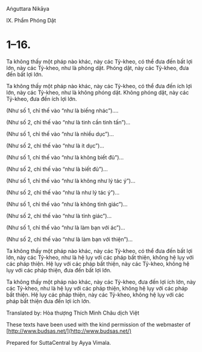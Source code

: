 Aṅguttara Nikāya

IX. Phẩm Phóng Dật

# 1–16.

Ta không thấy một pháp nào khác, này các Tỷ-kheo, có thể đưa đến bất lợi lớn, này các Tỷ-kheo, như là phóng dật. Phóng dật, này các Tỷ-kheo, đưa đến bất lợi lớn.

Ta không thấy một pháp nào khác, này các Tỷ-kheo, có thể đưa đến ích lợi lớn, này các Tỷ-kheo, như là không phóng dật. Không phóng dật, này các Tỷ-kheo, đưa đến ích lợi lớn.

(Như số 1, chỉ thế vào “như là biếng nhác”)....

(Như số 2, chỉ thế vào “như là tinh cần tinh tấn”)...

(Như số 1, chỉ thế vào “như là nhiều dục”)...

(Như số 2, chỉ thế vào “như là ít dục”)...

(Như số 1, chỉ thế vào “như là không biết đủ”)...

(Như số 2, chỉ thế vào “như là biết đủ”)...

(Như số 1, chỉ thế vào “như là không như lý tác ý”)...

(Như số 2, chỉ thế vào “như là như lý tác ý”)...

(Như số 1, chỉ thế vào “như là không tỉnh giác”)...

(Như số 2, chỉ thế vào “như là tỉnh giác”)...

(Như số 1, chỉ thế vào “như là làm bạn với ác”)...

(Như số 2, chỉ thế vào “như là làm bạn với thiện”)...

Ta không thấy một pháp nào khác, này các Tỷ-kheo, có thể đưa đến bất lợi lớn, này các Tỷ-kheo, như là hệ lụy với các pháp bất thiện, không hệ lụy với các pháp thiện. Hệ lụy với các pháp bất thiện, này các Tỷ-kheo, không hệ lụy với các pháp thiện, đưa đến bất lợi lớn.

Ta không thấy một pháp nào khác, này các Tỷ-kheo, đưa đến lợi ích lớn, này các Tỷ-kheo, như là hệ lụy với các pháp thiện, không hệ lụy với các pháp bất thiện. Hệ lụy các pháp thiện, này các Tỷ-kheo, không hệ lụy với các pháp bất thiện đưa đến lợi ích lớn.

Translated by: Hòa thượng Thích Minh Châu dịch Việt

These texts have been used with the kind permission of the webmaster of [http://www.budsas.net/](http://www.budsas.net/)

Prepared for SuttaCentral by Ayya Vimala.